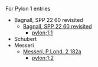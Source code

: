 For Pylon 1 entries

- Bagnall, SPP 22 60 revisited
  - [Bagnall, SPP 22 60 revisited](https://digi.ub.uni-heidelberg.de/editionService/viewer/text/p3test/SPP_22-60_revisited_ra_work_prep#ref)
    - [pylon;1;1](https://github.com/jcowey/P3/blob/master/pylon/pylon1bagnall/bagnall_spp22_60.xml)
- Schubert
- Messeri 
  - [Messeri, P.Lond. 2 182a](https://digi.ub.uni-heidelberg.de/editionService/viewer/text/p3test/messeri_plond2_182a) 
    - [pylon;1;2](https://github.com/jcowey/P3/blob/master/pylon/pylon1messeri/messeri_plond2_182a.xml)
